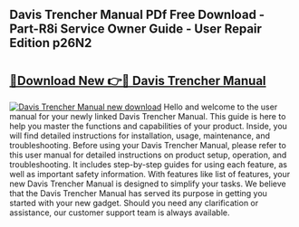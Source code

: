 ## Davis Trencher Manual PDf Free Download - Part-R8i Service Owner Guide - User Repair Edition p26N2

# <h2><a href="http://bc61689.oget.top/?id=Davis+Trencher+Manual">🔗Download New 👉🔴 Davis Trencher Manual</a></h2>

[![Davis Trencher Manual new download](https://i.imgur.com/5g1atiW.png)](http://bc61689.oget.top/?id=Davis+Trencher+Manual)
Hello and welcome to the user manual for your newly linked Davis Trencher Manual. This guide is here to help you master the functions and capabilities of your product. Inside, you will find detailed instructions for installation, usage, maintenance, and troubleshooting. Before using your Davis Trencher Manual, please refer to this user manual for detailed instructions on product setup, operation, and troubleshooting. It includes step-by-step guides for using each feature, as well as important safety information. With features like list of features, your new Davis Trencher Manual is designed to simplify your tasks. We believe that the Davis Trencher Manual has served its purpose in getting you started with your new gadget. Should you need any clarification or assistance, our customer support team is always available.
